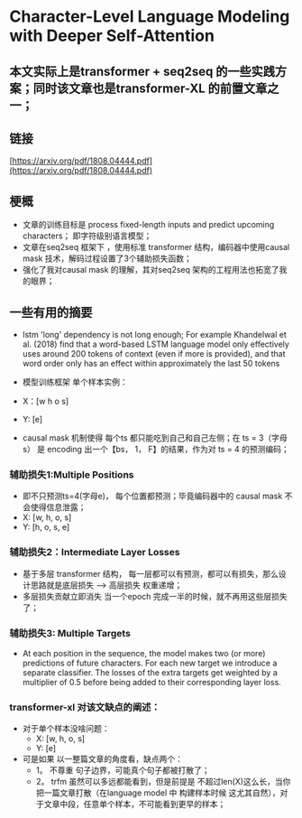 # Character-Level Language Modeling with Deeper Self-Attention
## 本文实际上是transformer + seq2seq 的一些实践方案；同时该文章也是transformer-XL 的前置文章之一；
## 链接
 [https://arxiv.org/pdf/1808.04444.pdf](https://arxiv.org/pdf/1808.04444.pdf)

## 梗概
- 文章的训练目标是 process fixed-length inputs and predict upcoming characters； 即字符级别语言模型；
- 文章在seq2seq 框架下 ，使用标准 transformer 结构，编码器中使用causal mask 技术，解码过程设置了3个辅助损失函数；
- 强化了我对causal mask 的理解，其对seq2seq 架构的工程用法也拓宽了我的眼界；


## 一些有用的摘要
- lstm 'long' dependency is not long enough;
For example Khandelwal et al. (2018) find that a word-based LSTM language model only effectively uses around 200 tokens of context (even if more is provided), and that word order only has an effect within approximately the last 50 tokens

- 模型训练框架 单个样本实例：
- X：[w h o s]
- Y:   [e]
- causal mask 机制使得 每个ts 都只能吃到自己和自己左侧；在 ts = 3（字母s） 是 encoding 出一个【bs， 1， F】的结果，作为对 ts = 4 的预测编码；


### 辅助损失1:Multiple Positions
- 即不只预测ts=4(字母e)， 每个位置都预测；毕竟编码器中的 causal mask 不会使得信息泄露；
- X: [w, h, o, s]
- Y: [h, o, s, e]


### 辅助损失2：Intermediate Layer Losses
- 基于多层 transformer 结构， 每一层都可以有预测，都可以有损失，那么设计思路就是底层损失 --> 高层损失 权重递增；
- 多层损失贡献立即消失 当一个epoch 完成一半的时候，就不再用这些层损失了；

### 辅助损失3: Multiple Targets
- At each position in the sequence, the model makes two (or more) predictions of future characters. For each new target we introduce a separate classifier. The losses of the extra targets get weighted by a multiplier of 0.5 before being added to their corresponding layer loss.

### transformer-xl 对该文缺点的阐述：
- 对于单个样本没啥问题：
	- X: [w, h, o, s]
	- Y: [e]
- 可是如果 以一整篇文章的角度看，缺点两个：
	- 1。 不尊重 句子边界，可能真个句子都被打散了；
	- 2。 trfm 虽然可以多远都能看到，但是前提是 不超过len(X)这么长，当你把一篇文章打散（在language model 中 构建样本时候 这尤其自然），对于文章中段，任意单个样本，不可能看到更早的样本；

